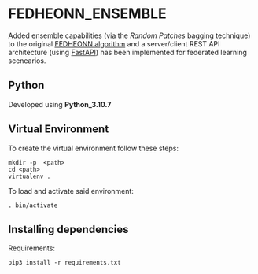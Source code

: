 # FEDHEONN_ENSEMBLE
Added ensemble capabilities (via the *Random Patches* bagging technique) to the original [FEDHEONN algorithm](https://github.com/ofontenla/FedHEONN) and a server/client REST API architecture (using [FastAPI](https://github.com/tiangolo/fastapi)) has been implemented for federated learning scenearios.

## Python
Developed using **Python_3.10.7**

## Virtual Environment
To create the virtual environment follow these steps:
```
mkdir -p  <path>
cd <path>
virtualenv .
```
To load and activate said environment:
```
. bin/activate
```

## Installing dependencies
Requirements:
```
pip3 install -r requirements.txt
```
